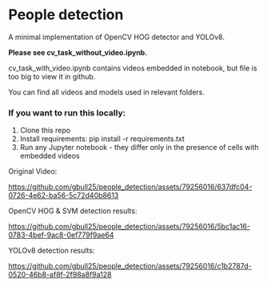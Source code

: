 # People detection

A minimal implementation of OpenCV HOG detector and YOLOv8.

**Please see cv_task_without_video.ipynb.**

cv_task_with_video.ipynb contains videos embedded in notebook, but file is too big to view it in github.

You can find all videos and models used in relevant folders. 

### If you want to run this locally:

1. Clone this repo
2. Install requirements: pip install -r requirements.txt
3. Run any Jupyter notebook - they differ only in the presence of cells with embedded videos

Original Video:

https://github.com/gbull25/people_detection/assets/79256016/637dfc04-0726-4e62-ba56-5c72d40b8613


OpenCV HOG & SVM detection results:

https://github.com/gbull25/people_detection/assets/79256016/5bc1ac16-0783-4bef-9ac8-0ef779f9ae64

YOLOv8 detection results:

https://github.com/gbull25/people_detection/assets/79256016/c1b2787d-0520-46b8-af8f-2f98a8f9a128

